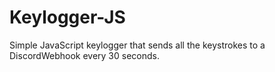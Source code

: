 # Keylogger-JS
Simple JavaScript keylogger that sends all the keystrokes to a DiscordWebhook every 30 seconds.
